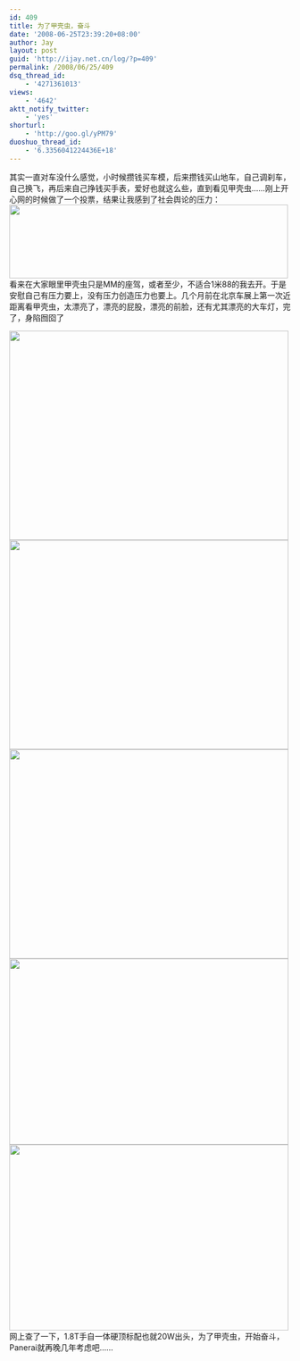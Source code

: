 ```yaml
---
id: 409
title: 为了甲壳虫，奋斗
date: '2008-06-25T23:39:20+08:00'
author: Jay
layout: post
guid: 'http://ijay.net.cn/log/?p=409'
permalink: /2008/06/25/409
dsq_thread_id:
    - '4271361013'
views:
    - '4642'
aktt_notify_twitter:
    - 'yes'
shorturl:
    - 'http://goo.gl/yPM79'
duoshuo_thread_id:
    - '6.3356041224436E+18'
---
```


其实一直对车没什么感觉，小时候攒钱买车模，后来攒钱买山地车，自己调刹车，自己换飞，再后来自己挣钱买手表，爱好也就这么些，直到看见甲壳虫……刚上开心网的时候做了一个投票，结果让我感到了社会舆论的压力：
<a href="http://www.jayxu.com/log/wp-content/uploads/2008/06/vote.png"><img class="aligncenter size-full wp-image-410" title="vote" src="http://www.jayxu.com/log/wp-content/uploads/2008/06/vote.png" alt="" width="499" height="132" /></a>
看来在大家眼里甲壳虫只是MM的座驾，或者至少，不适合1米88的我去开。于是安慰自己有压力要上，没有压力创造压力也要上。几个月前在北京车展上第一次近距离看甲壳虫，太漂亮了，漂亮的屁股，漂亮的前脸，还有尤其漂亮的大车灯，完了，身陷囫囵了

<a href="http://www.jayxu.com/log/wp-content/uploads/2008/06/p1020072-2.jpg"><img class="aligncenter size-full wp-image-411" title="p1020072-2" src="http://www.jayxu.com/log/wp-content/uploads/2008/06/p1020072-2.jpg" alt="" width="500" height="375" /></a>
<a href="http://www.jayxu.com/log/wp-content/uploads/2008/06/p1020073-2.jpg"><img class="aligncenter size-full wp-image-412" title="p1020073-2" src="http://www.jayxu.com/log/wp-content/uploads/2008/06/p1020073-2.jpg" alt="" width="500" height="375" /></a>
<a href="http://www.jayxu.com/log/wp-content/uploads/2008/06/p1020075-2.jpg"><img class="aligncenter size-full wp-image-413" title="p1020075-2" src="http://www.jayxu.com/log/wp-content/uploads/2008/06/p1020075-2.jpg" alt="" width="500" height="375" /></a>
<a href="http://www.jayxu.com/log/wp-content/uploads/2008/06/img_6869-2.jpg"><img class="aligncenter size-full wp-image-414" title="img_6869-2" src="http://www.jayxu.com/log/wp-content/uploads/2008/06/img_6869-2.jpg" alt="" width="500" height="333" /></a>
<a href="http://www.jayxu.com/log/wp-content/uploads/2008/06/img_6871-2.jpg"><img class="aligncenter size-full wp-image-415" title="img_6871-2" src="http://www.jayxu.com/log/wp-content/uploads/2008/06/img_6871-2.jpg" alt="" width="500" height="333" /></a>
网上查了一下，1.8T手自一体硬顶标配也就20W出头，为了甲壳虫，开始奋斗，Panerai就再晚几年考虑吧……